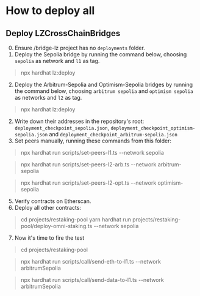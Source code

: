 # How to deploy all

## Deploy LZCrossChainBridges
0. Ensure /bridge-lz project has no `deployments` folder.
1. Deploy the Sepolia bridge by running the command below, choosing `sepolia` as network and `l1` as tag.
>npx hardhat lz:deploy
2. Deploy the Arbitrum-Sepolia and Optimism-Sepolia bridges by running the command below, choosing `arbitrum sepolia` and `optimism sepolia` as networks and `l2` as tag.
>npx hardhat lz:deploy
2. Write down their addresses in the repository's root: `deployment_checkpoint_sepolia.json`, `deployment_checkpoint_optimism-sepolia.json` and `deployment_checkpoint_arbitrum-sepolia.json`
3. Set peers manually, running these commands from this folder: 
> npx hardhat run scripts/set-peers-l1.ts --network sepolia

> npx hardhat run scripts/set-peers-l2-arb.ts --network arbitrum-sepolia

> npx hardhat run scripts/set-peers-l2-opt.ts --network optimism-sepolia

5. Verify contracts on Etherscan.
6. Deploy all other contracts:
>cd projects/restaking-pool
>yarn hardhat run projects/restaking-pool/deploy-omni-staking.ts --network sepolia
7. Now it's time to fire the test
>cd projects/restaking-pool

>npx hardhat run scripts/call/send-eth-to-l1.ts --network arbitrumSepolia

>npx hardhat run scripts/call/send-data-to-l1.ts --network arbitrumSepolia